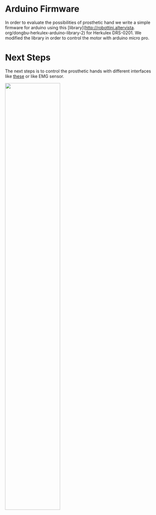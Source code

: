 # Arduino Firmware

In order to evaluate the possibilities of prosthetic hand we write a simple firmware for arduino using this [library](http://robottini.altervista.
org/dongbu-herkulex-arduino-library-2) for Herkulex DRS-0201. We modified the library in order to control the motor with arduino micro pro.


# Next Steps

The next steps is to control the prosthetic hands with different interfaces like [these](https://github.com/OpenBionics/Robot-Hands/tree/master/CAD/Interfaces) or like EMG sensor. 

<img src="https://raw.githubusercontent.com/OpenBionics/Prosthetic-Hands/master/Pics/Interfaces.png" width="60%" height="60%" />
